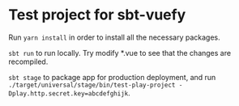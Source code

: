 Test project for sbt-vuefy
============================

Run `yarn install` in order to install all the necessary packages.

`sbt run` to run locally. Try modify *.vue to see that the changes are recompiled.

`sbt stage` to package app for production deployment, and run ` ./target/universal/stage/bin/test-play-project -Dplay.http.secret.key=abcdefghijk`. 
